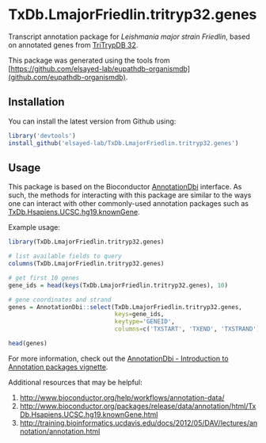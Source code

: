 # TxDb.LmajorFriedlin.tritryp32.genes

Transcript annotation package for *Leishmania major strain Friedlin*, based on
annotated genes from [TriTrypDB 32](http://tritrypdb.org/tritrypdb/).

This package was generated using the tools from
[https://github.com/elsayed-lab/eupathdb-organismdb](github.com/eupathdb-organismdb).

Installation
------------

You can install the latest version from Github using:

``` r
library('devtools')
install_github('elsayed-lab/TxDb.LmajorFriedlin.tritryp32.genes')
```

Usage
-----

This package is based on the Bioconductor
[AnnotationDbi](http://www.bioconductor.org/packages/release/bioc/html/AnnotationDbi.html)
interface. As such, the methods for interacting with this package are similar
to the ways one can interact with other commonly-used annotation packages such as
[TxDb.Hsapiens.UCSC.hg19.knownGene](http://www.bioconductor.org/packages/release/data/annotation/html/TxDb.Hsapiens.UCSC.hg19.knownGene.html).

Example usage:

```r
library(TxDb.LmajorFriedlin.tritryp32.genes)

# list available fields to query
columns(TxDb.LmajorFriedlin.tritryp32.genes)

# get first 10 genes
gene_ids = head(keys(TxDb.LmajorFriedlin.tritryp32.genes), 10)

# gene coordinates and strand
genes = AnnotationDbi::select(TxDb.LmajorFriedlin.tritryp32.genes, 
                              keys=gene_ids, 
                              keytype='GENEID', 
                              columns=c('TXSTART', 'TXEND', 'TXSTRAND'))

head(genes)
```

For more information, check out the [AnnotationDbi - Introduction to Annotation
packages vignette](http://www.bioconductor.org/packages/release/bioc/vignettes/AnnotationDbi/inst/doc/IntroToAnnotationPackages.pdf).

Additional resources that may be helpful:

1. http://www.bioconductor.org/help/workflows/annotation-data/
2. http://www.bioconductor.org/packages/release/data/annotation/html/TxDb.Hsapiens.UCSC.hg19.knownGene.html
3. http://training.bioinformatics.ucdavis.edu/docs/2012/05/DAV/lectures/annotation/annotation.html
